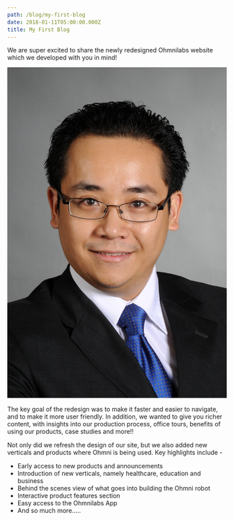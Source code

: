 ```yaml
---
path: /blog/my-first-blog
date: 2018-01-11T05:00:00.000Z
title: My First Blog
---
```

We are super excited to share the newly redesigned Ohmnilabs website which we developed with you in mind! 

![Good](/static/assets/dsc_1104pa.jpg)

The key goal of the redesign was to make it faster and easier to navigate, and to make it more user friendly.  In addition, we wanted to give you richer content, with insights into our production process, office tours, benefits of using our products, case studies and more!!



Not only did we refresh the design of our site, but we also added new verticals and products where Ohmni is being used. Key highlights include - 



* Early access to new products and announcements
* Introduction of new verticals, namely healthcare, education and business
* Behind the scenes view of what goes into building the Ohmni robot 
* Interactive product features section 
* Easy access to the Ohmnilabs App 
* And so much more.....
